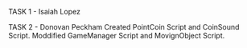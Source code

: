 TASK 1 - Isaiah Lopez


TASK 2 - Donovan Peckham
	Created PointCoin Script and CoinSound Script. Moddified GameManager Script and MovignObject Script.
